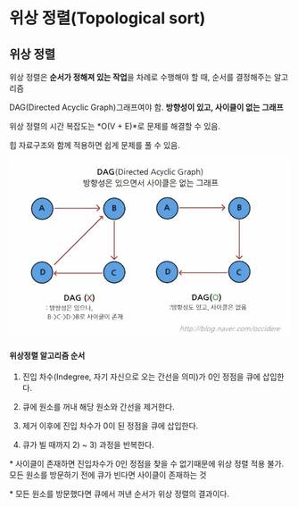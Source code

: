 # 위상 정렬(Topological sort)


## 위상 정렬

위상 정렬은 **순서가 정해져 있는 작업**을 차례로 수행해야 할 때, 순서를 결정해주는 알고리즘

DAG(Directed Acyclic Graph)그래프여야 함. **방향성이 있고, 사이클이 없는 그래프**

위상 정렬의 시간 복잡도는 *O(V + E)*로 문제를 해결할 수 있음.

힙 자료구조와 함께 적용하면 쉽게 문제를 풀 수 있음.

![DAG](../image/dag.png)

#### **위상정렬 알고리즘 순서**

1) 진입 차수(Indegree, 자기 자신으로 오는 간선을 의미)가 0인 정점을 큐에 삽입한다.

2) 큐에 원소를 꺼내 해당 원소와 간선을 제거한다.

3) 제거 이후에 진입 차수가 0이 된 정점을 큐에 삽입한다.

4) 큐가 빌 때까지 2) ~ 3) 과정을 반복한다.

 

\* 사이클이 존재하면 진입차수가 0인 정점을 찾을 수 없기때문에 위상 정렬 적용 불가. 모든 원소를 방문하기 전에 큐가 빈다면 사이클이 존재하는 것

\* 모든 원소를 방문했다면 큐에서 꺼낸 순서가 위상 정렬의 결과이다.

